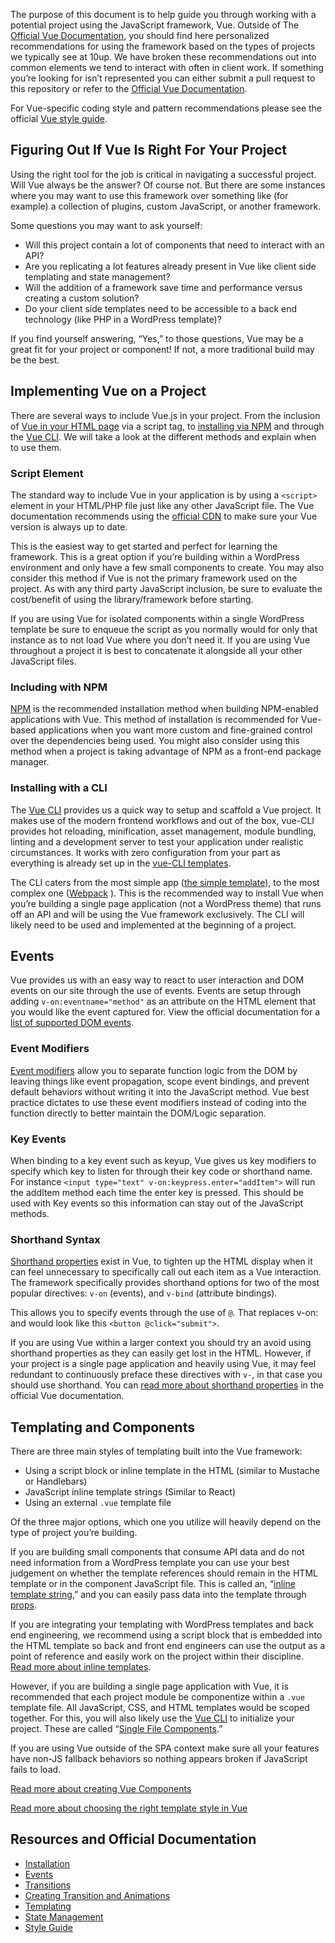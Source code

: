 The purpose of this document is to help guide you through working with a potential project using the JavaScript framework, Vue. Outside of The [Official Vue Documentation](https://vuejs.org/), you should find here personalized recommendations for using the framework based on the types of projects we typically see at 10up. We have broken these recommendations out into common elements we tend to interact with often in client work. If something you’re looking for isn’t represented you can either submit a pull request to this repository or refer to the [Official Vue Documentation](https://vuejs.org/v2/guide/).

For Vue-specific coding style and pattern recommendations please see the official [Vue style guide](https://vuejs.org/v2/style-guide/).

## Figuring Out If Vue Is Right For Your Project

Using the right tool for the job is critical in navigating a successful project. Will Vue always be the answer? Of course not. But there are some instances where you may want to use this framework over something like (for example) a collection of plugins, custom JavaScript, or another framework.

Some questions you may want to ask yourself:
* Will this project contain a lot of components that need to interact with an API?
* Are you replicating a lot features already present in Vue like client side templating and state management?
* Will the addition of a framework save time and performance versus creating a custom solution? 
* Do your client side templates need to be accessible to a back end technology (like PHP in a WordPress template)?

If you find yourself answering, “Yes,” to those questions, Vue may be a great fit for your project or component! If not, a more traditional build may be the best.

## Implementing Vue on a Project

There are several ways to include Vue.js in your project. From the inclusion of [Vue in your HTML page](https://vuejs.org/v2/guide/installation.html#CDN) via a script tag, to [installing via NPM](https://vuejs.org/v2/guide/installation.html#NPM) and through the [Vue CLI](https://vuejs.org/v2/guide/installation.html#CLI). We will take a look at the different methods and explain when to use them.

### Script Element
The standard way to include Vue in your application is by using a `<script>` element in your HTML/PHP file just like any other JavaScript file. The Vue documentation recommends using the [official CDN](https://vuejs.org/v2/guide/installation.html#CDN) to make sure your Vue version is always up to date. 

This is the easiest way to get started and perfect for learning the framework. This is a great option if you’re building within a WordPress environment and only have a few small components to create. You may also consider this method if Vue is not the primary framework used on the project. As with any third party JavaScript inclusion, be sure to evaluate the cost/benefit of using the library/framework before starting.

If you are using Vue for isolated components within a single WordPress template be sure to enqueue the script as you normally would for only that instance as to not load Vue where you don’t need it. If you are using Vue throughout a project it is best to concatenate it alongside all your other JavaScript files.

### Including with NPM

[NPM](https://vuejs.org/v2/guide/installation.html#NPM) is the recommended installation method when building NPM-enabled applications with Vue. This method of installation is recommended for Vue-based applications when you want more custom and fine-grained control over the dependencies being used. You might also consider using this method when a project is taking advantage of NPM as a front-end package manager.

### Installing with a CLI

The [Vue CLI](https://vuejs.org/v2/guide/installation.html#CLI) provides us a quick way to setup and scaffold a Vue project. It makes use of the modern frontend workflows and out of the box, vue-CLI provides hot reloading, minification, asset management, module bundling, linting and a development server to test your application under realistic circumstances. It works with zero configuration from your part as everything is already set up in the [vue-CLI templates](https://github.com/vuejs-templates/). 

The CLI caters from the most simple app ([the simple template](https://github.com/vuejs-templates/simple)), to the most complex one ([Webpack](https://github.com/vuejs-templates/webpack) ). This is the recommended way to install Vue when you’re building a single page application (not a WordPress theme) that runs off an API and will be using the Vue framework exclusively. The CLI will likely need to be used and implemented at the beginning of a project.


## Events

Vue provides us with an easy way to react to user interaction and DOM events on our site through the use of events. Events are setup through adding `v-on:eventname="method"` as an attribute on the HTML element that you would like the event captured for. View the official documentation for a [list of supported DOM events](https://developer.mozilla.org/en-US/docs/Web/Events).

### Event Modifiers

[Event modifiers](https://vuejs.org/v2/guide/syntax.html#Modifiers) allow you to separate function logic from the DOM by leaving things like event propagation, scope event bindings, and prevent default behaviors without writing it into the JavaScript method. Vue best practice dictates to use these event modifiers instead of coding into the function directly to better maintain the DOM/Logic separation.

### Key Events

When binding to a key event such as keyup, Vue gives us key modifiers to specify which key to listen for through their key code or shorthand name. For instance `<input type="text" v-on:keypress.enter="addItem">` will run the addItem method each time the enter key is pressed. This should be used with Key events so this information can stay out of the JavaScript methods.

### Shorthand Syntax

[Shorthand properties](https://vuejs.org/v2/guide/syntax.html#Shorthands) exist in Vue, to tighten up the HTML display when it can feel unnecessary to specifically call out each item as a Vue interaction. The framework specifically provides shorthand options for two of the most popular directives: `v-on` (events), and `v-bind` (attribute bindings).

This allows you to specify events through the use of `@`. That replaces v-on: and would look like this `<button @click="submit">`. 

If you are using Vue within a larger context you should try an avoid using shorthand properties as they can easily get lost in the HTML. However, if your project is a single page application and heavily using Vue, it may feel redundant to continuously preface these directives with `v-`, in that case you should use shorthand. You can [read more about shorthand properties](https://vuejs.org/v2/guide/syntax.html#Shorthands) in the official Vue documentation.

## Templating and Components
There are three main styles of templating built into the Vue framework:

* Using a script block or inline template in the HTML (similar to Mustache or Handlebars)
* JavaScript inline template strings (Similar to React)
* Using an external `.vue` template file

Of the three major options, which one you utilize will heavily depend on the type of project you’re building.

If you are building small components that consume API data and do not need information from a WordPress template you can use your best judgement on whether the template references should remain in the HTML template or in the component JavaScript file. This is called an, “[inline template string](https://vuejs.org/v2/guide/components.html#Passing-Data-with-Props),” and you can easily pass data into the template through [props](https://vuejs.org/v2/guide/components.html#Props).

If you are integrating your templating with WordPress templates and back end engineering, we recommend using a script block that is embedded into the HTML template so back and front end engineers can use the output as a point of reference and easily work on the project within their discipline. [Read more about inline templates](https://vuejs.org/v2/guide/components.html#Inline-Templates).

However, if you are building a single page application with Vue, it is recommended that each project module be componentize within a `.vue` template file. All JavaScript, CSS, and HTML templates would be scoped together.  For this, you will also likely use the [Vue CLI](https://vuejs.org/v2/guide/installation.html#CLI) to initialize your project. These are called “[Single File Components](https://vuejs.org/v2/guide/single-file-components.html).”

If you are using Vue outside of the SPA context make sure all your features have non-JS fallback behaviors so nothing appears broken if JavaScript fails to load.

[Read more about creating Vue Components](https://vuejs.org/v2/guide/components.html)

[Read more about choosing the right template style in Vue](https://sebastiandedeyne.com/posts/2016/dealing-with-templates-in-vue-20)


## Resources and Official Documentation

* [Installation](https://vuejs.org/v2/guide/installation.html)
* [Events](https://vuejs.org/v2/guide/events.html)
* [Transitions](https://vuejs.org/v2/guide/transitions.html)
* [Creating Transition and Animations](https://css-tricks.com/creating-vue-js-transitions-animations/)
* [Templating](https://vuejs.org/v2/guide/syntax.html)
* [State Management](https://vuejs.org/v2/guide/state-management.html)
* [Style Guide](https://vuejs.org/v2/style-guide/)

